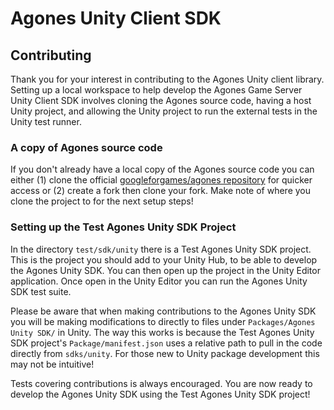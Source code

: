 # Agones Unity Client SDK

## Contributing
Thank you for your interest in contributing to the Agones Unity client library. Setting up a local workspace to help develop the Agones Game Server Unity Client SDK involves cloning the Agones source code, having a host Unity project, and allowing the Unity project to run the external tests in the Unity test runner.

### A copy of Agones source code
If you don't already have a local copy of the Agones source code you can either (1) clone the official [googleforgames/agones repository](https://github.com/googleforgames/agones) for quicker access or (2) create a fork then clone your fork. Make note of where you clone the project to for the next setup steps!

### Setting up the Test Agones Unity SDK Project
In the directory `test/sdk/unity` there is a Test Agones Unity SDK project. This is the project you should add to your Unity Hub, to be able to develop the Agones Unity SDK. You can then open up the project in the Unity Editor application. Once open in the Unity Editor you can run the Agones Unity SDK test suite.

Please be aware that when making contributions to the Agones Unity SDK you will be making modifications to directly to files under `Packages/Agones Unity SDK/` in Unity. The way this works is because the Test Agones Unity SDK project's `Package/manifest.json` uses a relative path to pull in the code directly from `sdks/unity`. For those new to Unity package development this may not be intuitive!

Tests covering contributions is always encouraged. You are now ready to develop the Agones Unity SDK using the Test Agones Unity SDK project!
